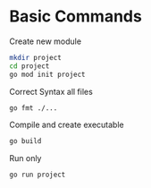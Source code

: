# Basic Commands

Create new module

```bash
mkdir project
cd project
go mod init project
```

Correct Syntax  all files

```bash
go fmt ./...
```

Compile and create executable

```bash
go build
```

Run only

```bash
go run project
```
